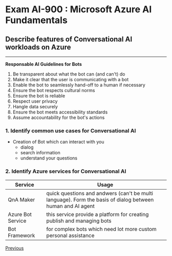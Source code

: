 # Exam AI-900 : Microsoft Azure AI Fundamentals

## Describe features of Conversational AI workloads on Azure

---

**Responsable AI Guidelines for Bots**
1. Be transparent about what the bot can (and can't) do
2. Make it clear that the user is communicating with a bot
3. Enable the bot to seamlessly hand-off to a human if necessary
4. Ensure the bot respects cultural norms
5. Ensure the bot is reliable
6. Respect user privacy
7. Hangle data securely
8. Ensure the bot meets accessibility standards
9. Assume accountability for the bot's actions

### 1. Identify common use cases for Conversational AI

- Creation of Bot which can interact with you
  - dialog
  - search information
  - understand your questions

### 2. Identify Azure services for Conversational AI

| Service           | Usage                                                                                                      |
|-------------------|------------------------------------------------------------------------------------------------------------|
| QnA Maker         | quick questions and andwers (can't be multi language). Form the basis of dialog between human and AI agent |
| Azure Bot Service | this service provide a platform for creating publish and managing bots                                     |
| Bot Framework     | for complex bots which need lot more custom personal assistance                                            |

[Previous](04-NLP.md)
